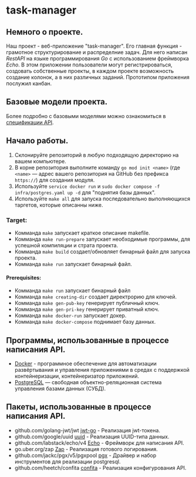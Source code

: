 # task-manager

## Немного о проекте.
Наш проект - веб-приложение "task-manager". Его главная функция - грамотное структурирование и распределние задач. Для него написан *RestAPI* на языке программирования *Go* с использованием фреймворка *Echo*.
В этом приложении пользователи могут регистрироваться, создовать собственные проекты, в каждом проекте возможность создание колонок, а в них различных заданий. Прототипом приложения послужил канбан.
## Базовые модели проекта.
Более подробно с базовыми моделями можно ознакомиться в [спецификации API](SPECIFICATION.md).

## Начало работы.
1. Склонируйте репозиторий в любую подходящую директорию на вашем компьютере.
2. В корне репозитория выполните команду `go mod init <name>` (где `<name>` — адрес вашего репозитория на GitHub без
   префикса `https://`) для создания модуля.
3. Используйте `service docker run` и `sudo docker compose -f infra/postgres.yaml up -d` для "поднятия базы данных". 
4. Используйте `make all` для запуска последовательно выполняющихся таргетов, которые описанны ниже.

### Target:
- Комманда `make` запускает краткое описание makefile.
- Комманда `make run-prepare` запускает необходимые программы, для успешной компиляции и страта проекта.
- Комманда `make build` создает/обновляет бинарный файл для запуска проекта.
- Комманда `make run` запускает бинарный файл.

#### Prerequisites:
- Комманда `make run` запускает бинарный файл
- Комманда `make creating-dir` создает директрорию для ключей.
- Комманда `make gen-pub-key` генерирует публичный ключ.
- Комманда `make gen-pri-key` генерирует приватный ключ.
- Комманда `make docker-run` запускает докер.
- Комманда `make docker-compose` поднимает базу данных.

## Программы, использованные в процессе написания API.
* [Docker](https://www.docker.com/) - программное обеспечение для автоматизации развёртывания и управления приложениями в средах с поддержкой контейнеризации, контейнеризатор приложений.
* [PostgreSQL](https://www.postgresql.org/) — свободная объектно-реляционная система управления базами данных (СУБД).

## Пакеты, использованные в процессе написания API.
* github.com/golang-jwt/jwt [jwt-go](https://github.com/golang-jwt/jwt) - Реализация jwt-токена. 
* github.com/google/uuid [uuid](https://github.com/google/uuid) - Реализация UUID-типа данных.
* github.com/labstack/echo/v4 [Echo](https://github.com/labstack/echo) - Фреймворк для написания API.
* go.uber.org/zap [Zap](https://github.com/uber-go/zap) - Реализация готового логирования.
* github.com/jackc/pgx/v5/pgxpool [pgx](https://github.com/jackc/pgx) - Драйвер и набор инструментов для реализации postgresql.
* github.com/heetch/confita [confita](https://github.com/heetch/confita) - Реализация конфигурования API.
   